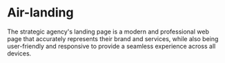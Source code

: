 # Air-landing
The strategic agency's landing page is a modern and professional web page that accurately represents their brand and services, while also being user-friendly and responsive to provide a seamless experience across all devices.
